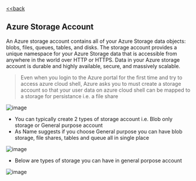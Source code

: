 [<<back](index.md)
## Azure Storage Account

An Azure storage account contains all of your Azure Storage data objects: blobs, files, queues, tables, and disks. The storage account provides a unique namespace for your Azure Storage data that is accessible from anywhere in the world over HTTP or HTTPS. Data in your Azure storage account is durable and highly available, secure, and massively scalable.

  
> Even when you login to the Azure portal for the first time and try to access azure cloud shell, Azure asks you to must create a storage account so that your user data on azure cloud shell can be mapped to a storage for persistance i.e. a file share

![image](https://user-images.githubusercontent.com/13016162/71567726-37c9b780-2ae7-11ea-9425-ca58e85b5186.png)

* You can typically create 2 types of storage account i.e. Blob only storage or General purpose account  
* As Name suggests if you choose General purpose you can have blob storage, file shares, tables and queue all in single place  

![image](https://user-images.githubusercontent.com/13016162/71568054-2635df00-2aea-11ea-9d3c-a66f8afae43c.png)

* Below are types of storage you can have in general porpose account    

![image](https://user-images.githubusercontent.com/13016162/71568122-aeb47f80-2aea-11ea-8fc7-d535f305759f.png)





